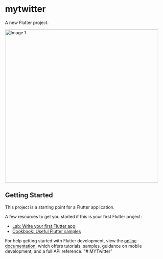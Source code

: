 # mytwitter

A new Flutter project.

  <img src="blob:https://web.whatsapp.com/e8c8cc72-b219-46b9-8022-007f1ef97643" alt="Image 1" hieght="500" width="500"/>

## Getting Started

This project is a starting point for a Flutter application.

A few resources to get you started if this is your first Flutter project:

- [Lab: Write your first Flutter app](https://docs.flutter.dev/get-started/codelab)
- [Cookbook: Useful Flutter samples](https://docs.flutter.dev/cookbook)

For help getting started with Flutter development, view the
[online documentation](https://docs.flutter.dev/), which offers tutorials,
samples, guidance on mobile development, and a full API reference.
"# MYTwitter" 
